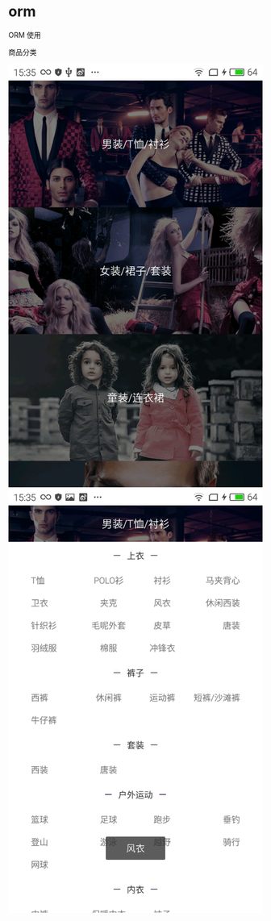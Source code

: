 # orm

ORM 使用 

商品分类





![image](https://github.com/githubwwj/orm/blob/master/ProjectScreen/S60310-153526.jpg)
![image](https://github.com/githubwwj/orm/blob/master/ProjectScreen/S60310-153532.jpg)

